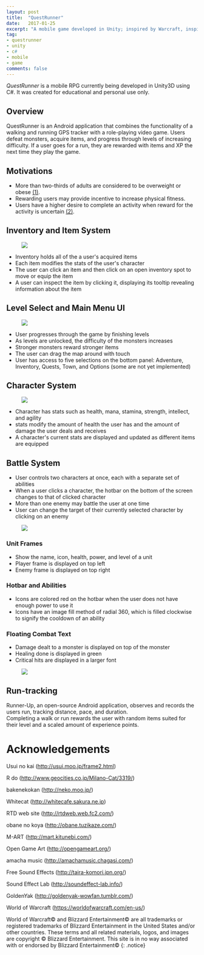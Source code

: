 ```yaml
---
layout: post
title:  "QuestRunner"
date:   2017-01-25
excerpt: "A mobile game developed in Unity; inspired by Warcraft, inspiring runners."
tag:
- questrunner
- unity
- c#
- mobile
- game
comments: false
---
```


*QuestRunner* is a mobile RPG currently being developed in Unity3D using C#. It was created for educational and personal use only.


## Overview

QuestRunner is an Android application that combines the functionality of a walking and running GPS tracker with a role-playing video game. Users defeat monsters, acquire items, and progress through levels of increasing difficulty. If a user goes for a run, they are rewarded with items and XP the next time they play the game.

## Motivations

* More than two-thirds of adults are considered to be overweight or obese [(1)](https://www.niddk.nih.gov/health-information/health-statistics/Pages/overweight-obesity-statistics.aspx).
* Rewarding users may provide incentive to increase physical fitness.
* Users have a higher desire to complete an activity when reward for the activity is uncertain [(2)](http://library.fora.tv/2011/02/15/Robert_Sapolsky_Are_Humans_Just_Another_Primate#9YjA8sErOq6Ohub7.99).

## Inventory and Item System

<figure>
	<a href="/images/qr-inventory.jpg"><img src="/images/qr-inventory.jpg"></a>
</figure>

* Inventory holds all of the a user's acquired items
* Each item modifies the stats of the user's character
* The user can click an item and then click on an open inventory spot to move or equip the item
* A user can inspect the item by clicking it, displaying its tooltip revealing information about the item

## Level Select and Main Menu UI

<figure>
	<a href="/images/qr-levelselect.jpg"><img src="/images/qr-levelselect.jpg"></a>
</figure>

* User progresses through the game by finishing levels
* As levels are unlocked, the difficulty of the monsters increases
* Stronger monsters reward stronger items
* The user can drag the map around with touch
* User has access to five selections on the bottom panel: Adventure, Inventory, Quests, Town, and Options (some are not yet implemented)

 
## Character System


<figure>
	<a href="/images/qr-char.jpg"><img src="/images/qr-char.jpg"></a>
</figure>

* Character has stats such as health, mana, stamina, strength, intellect, and agility
* stats modify the amount of health the user has and the amount of damage the user deals and receives
* A character's current stats are displayed and updated as different items are equipped


## Battle System

* User controls two characters at once, each with a separate set of abilities
* When a user clicks a character, the hotbar on the bottom of the screen changes to that of clicked character
* More than one enemy may battle the user at one time
* User can change the target of their currently selected character by clicking on an enemy

<figure>
	<a href="/images/qr-combatexample1.jpg"><img src="/images/qr-combatexample1.jpg"></a>
</figure>

### Unit Frames

* Show the name, icon, health, power, and level of a unit
* Player frame is displayed on top left
* Enemy frame is displayed on top right

### Hotbar and Abilities

* Icons are colored red on the hotbar when the user does not have enough power to use it
* Icons have an image fill method of radial 360, which is filled clockwise to signify the cooldown of an ability

### Floating Combat Text

* Damage dealt to a monster is displayed on top of the monster
* Healing done is displayed in green 
* Critical hits are displayed in a larger font

<figure>
	<a href="/images/qr-combatexample2.jpg"><img src="/images/qr-combatexample2.jpg"></a>
</figure>



## Run-tracking

Runner-Up, an open-source Android application, observes and records the users run, tracking distance, pace, and duration.  
Completing a walk or run rewards the user with random items suited for their level and a scaled amount of experience points.

# Acknowledgements

Usui no kai (http://usui.moo.jp/frame2.html)

R do (http://www.geocities.co.jp/Milano-Cat/3319/)

bakenekokan (http://neko.moo.jp/)

Whitecat (http://whitecafe.sakura.ne.jp)

RTD web site (http://rtdweb.web.fc2.com/)

obane no koya (http://obane.tuzikaze.com/)

M-ART (http://mart.kitunebi.com/)

Open Game Art (http://opengameart.org/)

amacha music (http://amachamusic.chagasi.com/)

Free Sound Effects (http://taira-komori.jpn.org/)

Sound Effect Lab (http://soundeffect-lab.info/)

GoldenYak (http://goldenyak-wowfan.tumblr.com/)

World of Warcraft (https://worldofwarcraft.com/en-us/)







World of Warcraft© and Blizzard Entertainment© are all trademarks or registered trademarks of Blizzard Entertainment in the United States and/or other countries. These terms and all related materials, logos, and images are copyright © Blizzard Entertainment. This site is in no way associated with or endorsed by Blizzard Entertainment©
{: .notice}

